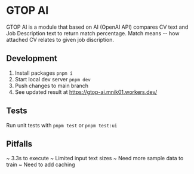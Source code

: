 # GTOP AI

GTOP AI is a module that based on AI (OpenAI API) compares CV text and Job Description text to return match percentage.
Match means -- how attached CV relates to given job discription.

## Development

1. Install packages `pnpm i`
2. Start local dev server `pnpm dev`
3. Push changes to main branch
4. See updated result at https://gtop-ai.mnik01.workers.dev/

## Tests

Run unit tests with `pnpm test` or `pnpm test:ui`

## Pitfalls

~ 3.3s to execute
~ Limited input text sizes
~ Need more sample data to train
~ Need to add caching
